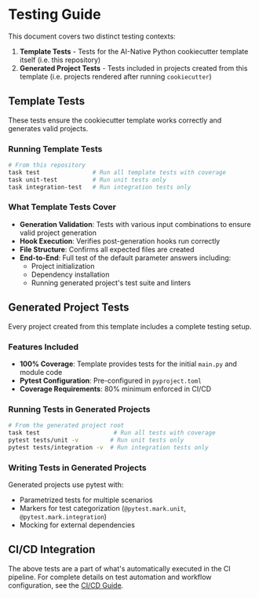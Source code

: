 # Testing Guide

This document covers two distinct testing contexts:

1. **Template Tests** - Tests for the AI-Native Python cookiecutter template itself (i.e. this repository)
2. **Generated Project Tests** - Tests included in projects created from this template (i.e. projects rendered after running `cookiecutter`)

## Template Tests

These tests ensure the cookiecutter template works correctly and generates valid projects.

### Running Template Tests

```bash
# From this repository
task test               # Run all template tests with coverage
task unit-test          # Run unit tests only
task integration-test   # Run integration tests only
```

### What Template Tests Cover

- **Generation Validation**: Tests with various input combinations to ensure valid project generation
- **Hook Execution**: Verifies post-generation hooks run correctly
- **File Structure**: Confirms all expected files are created
- **End-to-End**: Full test of the default parameter answers including:
  - Project initialization
  - Dependency installation
  - Running generated project's test suite and linters

## Generated Project Tests

Every project created from this template includes a complete testing setup.

### Features Included

- **100% Coverage**: Template provides tests for the initial `main.py` and module code
- **Pytest Configuration**: Pre-configured in `pyproject.toml`
- **Coverage Requirements**: 80% minimum enforced in CI/CD

### Running Tests in Generated Projects

```bash
# From the generated project root
task test                     # Run all tests with coverage
pytest tests/unit -v         # Run unit tests only
pytest tests/integration -v  # Run integration tests only
```

### Writing Tests in Generated Projects

Generated projects use pytest with:

- Parametrized tests for multiple scenarios
- Markers for test categorization (`@pytest.mark.unit`, `@pytest.mark.integration`)
- Mocking for external dependencies

## CI/CD Integration

The above tests are a part of what's automatically executed in the CI pipeline. For complete details on test automation and workflow configuration, see the
[CI/CD Guide](ci-cd.md#ci-pipeline-githubworkflowsciyml).
